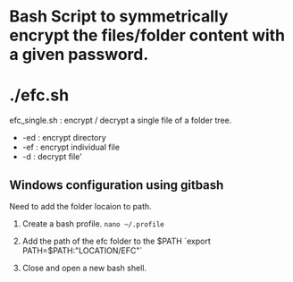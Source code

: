 # Bash Script to symmetrically encrypt the files/folder content with a given password.

# ./efc.sh
efc_single.sh : encrypt / decrypt a single file of a folder tree.

* -ed : encrypt directory
* -ef : encrypt individual file
* -d : decrypt file'


## Windows configuration using gitbash

Need to add the folder locaion to path.

1. Create a bash profile.
`nano ~/.profile`

2. Add the path of the efc folder to the $PATH
`export PATH=$PATH:"LOCATION/EFC"`

3. Close and open a new bash shell.


